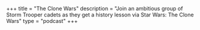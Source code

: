 +++
title = "The Clone Wars"
description = "Join an ambitious group of Storm Trooper cadets as they get a history lesson via Star Wars: The Clone Wars"
type = "podcast"
+++


